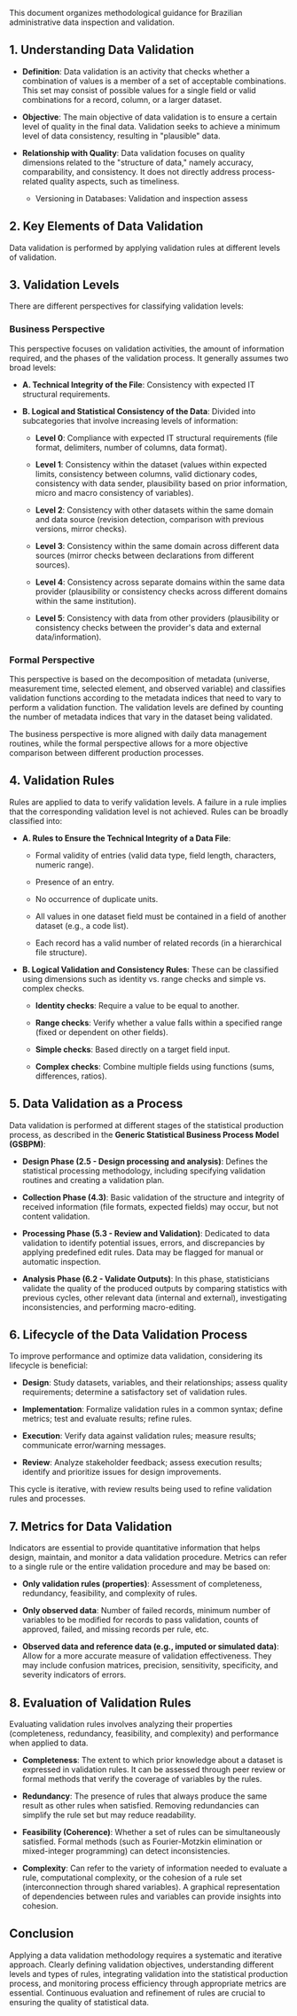 
This document organizes methodological guidance for Brazilian administrative data inspection and validation. 

## 1. Understanding Data Validation

- **Definition**: Data validation is an activity that checks whether a combination of values is a member of a set of acceptable combinations. This set may consist of possible values for a single field or valid combinations for a record, column, or a larger dataset.
    
- **Objective**: The main objective of data validation is to ensure a certain level of quality in the final data. Validation seeks to achieve a minimum level of data consistency, resulting in "plausible" data.
    
- **Relationship with Quality**: Data validation focuses on quality dimensions related to the "structure of data," namely accuracy, comparability, and consistency. It does not directly address process-related quality aspects, such as timeliness.
	- Versioning in Databases: Validation and inspection assess 
    

## 2. Key Elements of Data Validation

Data validation is performed by applying validation rules at different levels of validation.

## 3. Validation Levels

There are different perspectives for classifying validation levels:

### **Business Perspective**

This perspective focuses on validation activities, the amount of information required, and the phases of the validation process. It generally assumes two broad levels:

- **A. Technical Integrity of the File**: Consistency with expected IT structural requirements.
    
- **B. Logical and Statistical Consistency of the Data**: Divided into subcategories that involve increasing levels of information:
    
    - **Level 0**: Compliance with expected IT structural requirements (file format, delimiters, number of columns, data format).
        
    - **Level 1**: Consistency within the dataset (values within expected limits, consistency between columns, valid dictionary codes, consistency with data sender, plausibility based on prior information, micro and macro consistency of variables).
        
    - **Level 2**: Consistency with other datasets within the same domain and data source (revision detection, comparison with previous versions, mirror checks).
        
    - **Level 3**: Consistency within the same domain across different data sources (mirror checks between declarations from different sources).
        
    - **Level 4**: Consistency across separate domains within the same data provider (plausibility or consistency checks across different domains within the same institution).
        
    - **Level 5**: Consistency with data from other providers (plausibility or consistency checks between the provider's data and external data/information).
        

### **Formal Perspective**

This perspective is based on the decomposition of metadata (universe, measurement time, selected element, and observed variable) and classifies validation functions according to the metadata indices that need to vary to perform a validation function. The validation levels are defined by counting the number of metadata indices that vary in the dataset being validated.

The business perspective is more aligned with daily data management routines, while the formal perspective allows for a more objective comparison between different production processes.

## 4. Validation Rules

Rules are applied to data to verify validation levels. A failure in a rule implies that the corresponding validation level is not achieved. Rules can be broadly classified into:

- **A. Rules to Ensure the Technical Integrity of a Data File**:
    
    - Formal validity of entries (valid data type, field length, characters, numeric range).
        
    - Presence of an entry.
        
    - No occurrence of duplicate units.
        
    - All values in one dataset field must be contained in a field of another dataset (e.g., a code list).
        
    - Each record has a valid number of related records (in a hierarchical file structure).
        
- **B. Logical Validation and Consistency Rules**: These can be classified using dimensions such as identity vs. range checks and simple vs. complex checks.
    
    - **Identity checks**: Require a value to be equal to another.
        
    - **Range checks**: Verify whether a value falls within a specified range (fixed or dependent on other fields).
        
    - **Simple checks**: Based directly on a target field input.
        
    - **Complex checks**: Combine multiple fields using functions (sums, differences, ratios).
        

## 5. Data Validation as a Process

Data validation is performed at different stages of the statistical production process, as described in the **Generic Statistical Business Process Model (GSBPM)**:

- **Design Phase (2.5 - Design processing and analysis)**: Defines the statistical processing methodology, including specifying validation routines and creating a validation plan.
    
- **Collection Phase (4.3)**: Basic validation of the structure and integrity of received information (file formats, expected fields) may occur, but not content validation.
    
- **Processing Phase (5.3 - Review and Validation)**: Dedicated to data validation to identify potential issues, errors, and discrepancies by applying predefined edit rules. Data may be flagged for manual or automatic inspection.
    
- **Analysis Phase (6.2 - Validate Outputs)**: In this phase, statisticians validate the quality of the produced outputs by comparing statistics with previous cycles, other relevant data (internal and external), investigating inconsistencies, and performing macro-editing.
    

## 6. Lifecycle of the Data Validation Process

To improve performance and optimize data validation, considering its lifecycle is beneficial:

- **Design**: Study datasets, variables, and their relationships; assess quality requirements; determine a satisfactory set of validation rules.
    
- **Implementation**: Formalize validation rules in a common syntax; define metrics; test and evaluate results; refine rules.
    
- **Execution**: Verify data against validation rules; measure results; communicate error/warning messages.
    
- **Review**: Analyze stakeholder feedback; assess execution results; identify and prioritize issues for design improvements.
    

This cycle is iterative, with review results being used to refine validation rules and processes.

## 7. Metrics for Data Validation

Indicators are essential to provide quantitative information that helps design, maintain, and monitor a data validation procedure. Metrics can refer to a single rule or the entire validation procedure and may be based on:

- **Only validation rules (properties)**: Assessment of completeness, redundancy, feasibility, and complexity of rules.
    
- **Only observed data**: Number of failed records, minimum number of variables to be modified for records to pass validation, counts of approved, failed, and missing records per rule, etc.
    
- **Observed data and reference data (e.g., imputed or simulated data)**: Allow for a more accurate measure of validation effectiveness. They may include confusion matrices, precision, sensitivity, specificity, and severity indicators of errors.
    

## 8. Evaluation of Validation Rules

Evaluating validation rules involves analyzing their properties (completeness, redundancy, feasibility, and complexity) and performance when applied to data.

- **Completeness**: The extent to which prior knowledge about a dataset is expressed in validation rules. It can be assessed through peer review or formal methods that verify the coverage of variables by the rules.
    
- **Redundancy**: The presence of rules that always produce the same result as other rules when satisfied. Removing redundancies can simplify the rule set but may reduce readability.
    
- **Feasibility (Coherence)**: Whether a set of rules can be simultaneously satisfied. Formal methods (such as Fourier-Motzkin elimination or mixed-integer programming) can detect inconsistencies.
    
- **Complexity**: Can refer to the variety of information needed to evaluate a rule, computational complexity, or the cohesion of a rule set (interconnection through shared variables). A graphical representation of dependencies between rules and variables can provide insights into cohesion.
    

## Conclusion

Applying a data validation methodology requires a systematic and iterative approach. Clearly defining validation objectives, understanding different levels and types of rules, integrating validation into the statistical production process, and monitoring process efficiency through appropriate metrics are essential. Continuous evaluation and refinement of rules are crucial to ensuring the quality of statistical data.